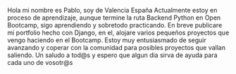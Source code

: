 Hola mi nombre es Pablo, soy de Valencia España
Actualmente estoy en proceso de aprendizaje, aunque termine la ruta Backend Python en Open Bootcamp,
sigo aprendiendo y sobretodo practicando.
En breve publicare mi portfolio hecho con Django, en el,  alojare varios pequeños proyectos que vengo haciendo en el Bootcamp.
Estoy muy entusiasmado de seguir avanzando y coperar con la comunidad para posibles proyectos que vallan saliendo.
Un saludo a tod@s y espero que algun dia sirva de ayuda para cada uno de vosotr@s

<!---
Pga1981/Pga1981 is a ✨ special ✨ repository because its `README.md` (this file) appears on your GitHub profile.
You can click the Preview link to take a look at your changes.
--->
